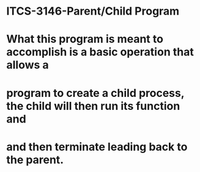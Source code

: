 # ITCS-3146-Parent/Child Program

# What this program is meant to accomplish is a basic operation that allows a
# program to create a child process, the child will then run its function and
# and then terminate leading back to the parent.
